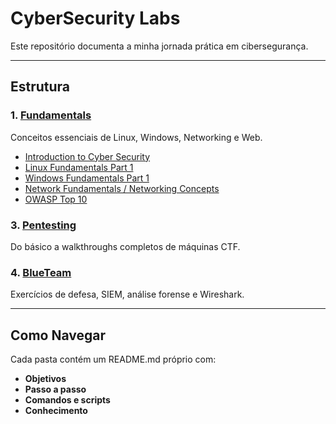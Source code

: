 # CyberSecurity Labs

Este repositório documenta a minha jornada prática em cibersegurança.

---

## Estrutura

### 1. [Fundamentals](Fundamentals/README.md)
Conceitos essenciais de Linux, Windows, Networking e Web.

- [Introduction to Cyber Security](Fundamentals/Introduction-to-Cyber-Security/README.md)
- [Linux Fundamentals Part 1](Fundamentals/Linux-Fundamentals-1/README.md)
- [Windows Fundamentals Part 1](Fundamentals/Windows-Fundamentals-1/README.md)
- [Network Fundamentals / Networking Concepts](Fundamentals/Network-Concepts/README.md)
- [OWASP Top 10](Fundamentals/OWASP-Top-10/README.md)


### 3. [Pentesting](Pentesting/README.md)
Do básico a walkthroughs completos de máquinas CTF.


### 4. [BlueTeam](BlueTeam/README.md)
Exercícios de defesa, SIEM, análise forense e Wireshark.


---

## Como Navegar

Cada pasta contém um README.md próprio com:

- **Objetivos**  
- **Passo a passo**  
- **Comandos e scripts**  
- **Conhecimento**
